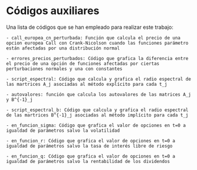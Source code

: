 # Códigos auxiliares

Una lista de códigos que se han empleado para realizar este trabajo:

    - call_europea_cn_perturbada: Función que calcula el precio de una opcion europea Call con Crank-Nicolson cuando las funciones parámetro están afectadas por una distribución normal

    - errores_precios_perturbados: Código que grafica la diferencia entre el precio de una opción de funciones afectadas por ciertas perturbaciones normales y una con constantes

    - script_espectral: Código que calcula y grafica el radio espectral de las martrices A_j asociadas al método explícito para cada t_j

    - autovalores: función que calcula los autovalores de las matrices A_j y B^{-1}_j

    - script_espectral_b: Código que calcula y grafica el radio espectral de las martrices B^{-1}_j asociadas al método implícito para cada t_j

    - en_funcion_sigma: Código que grafica el valor de opciones en t=0 a igualdad de parámetros salvo la volatilidad

    - en_funcion_r: Código que grafica el valor de opciones en t=0 a igualdad de parámetros salvo la tasa de interés libre de riesgo

    - en_funcion_q: Código que grafica el valor de opciones en t=0 a igualdad de parámetros salvo la rentabilidad de los dividendos
